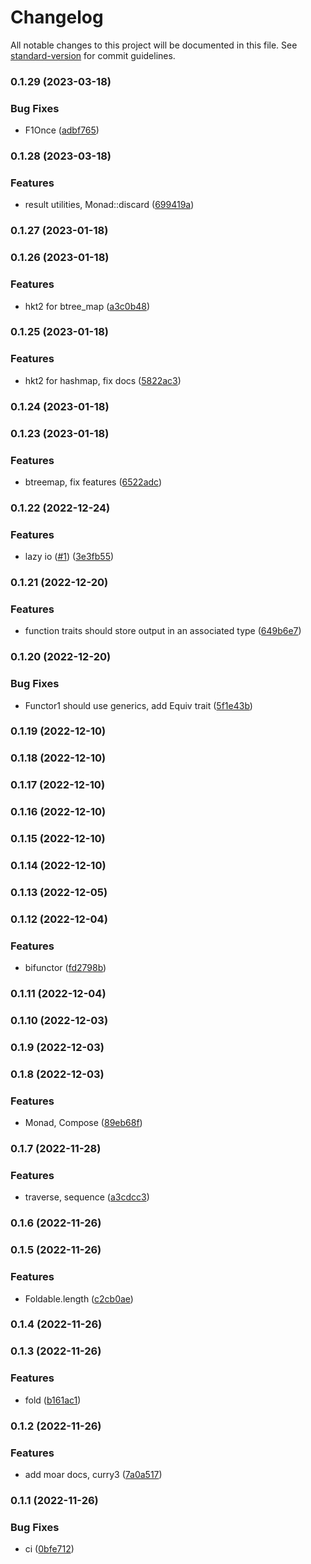 # Changelog

All notable changes to this project will be documented in this file. See [standard-version](https://github.com/conventional-changelog/standard-version) for commit guidelines.

### 0.1.29 (2023-03-18)


### Bug Fixes

* F1Once ([adbf765](https://github.com/cakekindel/naan/commit/adbf7655cc59ac23f5689487a69e5b52f923926f))

### 0.1.28 (2023-03-18)


### Features

* result utilities, Monad::discard ([699419a](https://github.com/cakekindel/naan/commit/699419ae519a4f8208f0668d85e629ad547a021d))

### 0.1.27 (2023-01-18)

### 0.1.26 (2023-01-18)


### Features

* hkt2 for btree_map ([a3c0b48](https://github.com/cakekindel/naan/commit/a3c0b481a59f13addab76a2b699e0a5a90d58d80))

### 0.1.25 (2023-01-18)


### Features

* hkt2 for hashmap, fix docs ([5822ac3](https://github.com/cakekindel/naan/commit/5822ac3337204eb8d5b4422426622b0d65a7e004))

### 0.1.24 (2023-01-18)

### 0.1.23 (2023-01-18)


### Features

* btreemap, fix features ([6522adc](https://github.com/cakekindel/naan/commit/6522adcb31c810af35761e0aec65612e91a41bca))

### 0.1.22 (2022-12-24)


### Features

* lazy io ([#1](https://github.com/cakekindel/naan/issues/1)) ([3e3fb55](https://github.com/cakekindel/naan/commit/3e3fb5518fc9f6f8b73a93c2636227f6605e449c))

### 0.1.21 (2022-12-20)


### Features

* function traits should store output in an associated type ([649b6e7](https://github.com/cakekindel/naan/commit/649b6e725b1502443f73eee73f505768b7c9c3e4))

### 0.1.20 (2022-12-20)


### Bug Fixes

* Functor1 should use generics, add Equiv trait ([5f1e43b](https://github.com/cakekindel/naan/commit/5f1e43bbab32c9c410cc787cb199090277bb4552))

### 0.1.19 (2022-12-10)

### 0.1.18 (2022-12-10)

### 0.1.17 (2022-12-10)

### 0.1.16 (2022-12-10)

### 0.1.15 (2022-12-10)

### 0.1.14 (2022-12-10)

### 0.1.13 (2022-12-05)

### 0.1.12 (2022-12-04)


### Features

* bifunctor ([fd2798b](https://github.com/cakekindel/naan/commit/fd2798b59fa4f15ce9fd0da49e02dec52a323466))

### 0.1.11 (2022-12-04)

### 0.1.10 (2022-12-03)

### 0.1.9 (2022-12-03)

### 0.1.8 (2022-12-03)


### Features

* Monad, Compose ([89eb68f](https://github.com/cakekindel/naan/commit/89eb68fad4f254ebcbd737164579fddbcc78e2f5))

### 0.1.7 (2022-11-28)


### Features

* traverse, sequence ([a3cdcc3](https://github.com/cakekindel/naan/commit/a3cdcc38f074c712cb1319f738b6a7235361c03b))

### 0.1.6 (2022-11-26)

### 0.1.5 (2022-11-26)


### Features

* Foldable.length ([c2cb0ae](https://github.com/cakekindel/naan/commit/c2cb0ae3ed575b554513b3b962edb0302e96fc4d))

### 0.1.4 (2022-11-26)

### 0.1.3 (2022-11-26)


### Features

* fold ([b161ac1](https://github.com/cakekindel/naan/commit/b161ac1cd807c5433f349d749422268a67054147))

### 0.1.2 (2022-11-26)


### Features

* add moar docs, curry3 ([7a0a517](https://github.com/cakekindel/naan/commit/7a0a5177937b92bb3e6bf611da80ee585361dfc8))

### 0.1.1 (2022-11-26)


### Bug Fixes

* ci ([0bfe712](https://github.com/cakekindel/naan/commit/0bfe712be9f303996e214c44e0b1bbc5190951d3))
